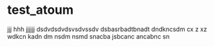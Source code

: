 # test_atoum 

jjj
hhh
jjjjjj
dsdvdsdvdsvsdvssdv
dsbasrbadtbnadt
dndkncsdm cx z xz 
wdkcn kadn dm nsdm nsmd
snacba jsbcanc ancabnc sn
